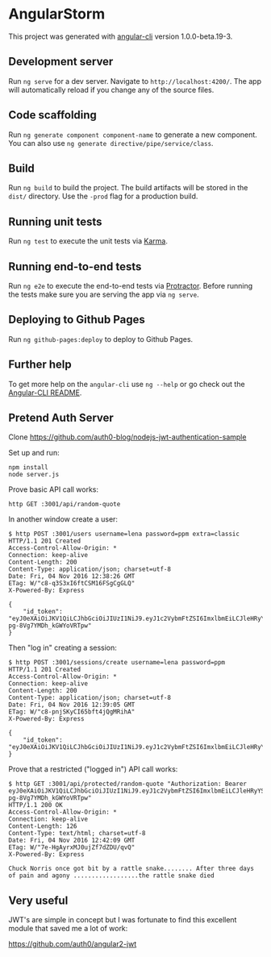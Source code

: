 # AngularStorm

This project was generated with [angular-cli](https://github.com/angular/angular-cli) version 1.0.0-beta.19-3.

## Development server
Run `ng serve` for a dev server. Navigate to `http://localhost:4200/`. The app will automatically reload if you change any of the source files.

## Code scaffolding

Run `ng generate component component-name` to generate a new component. You can also use `ng generate directive/pipe/service/class`.

## Build

Run `ng build` to build the project. The build artifacts will be stored in the `dist/` directory. Use the `-prod` flag for a production build.

## Running unit tests

Run `ng test` to execute the unit tests via [Karma](https://karma-runner.github.io).

## Running end-to-end tests

Run `ng e2e` to execute the end-to-end tests via [Protractor](http://www.protractortest.org/).
Before running the tests make sure you are serving the app via `ng serve`.

## Deploying to Github Pages

Run `ng github-pages:deploy` to deploy to Github Pages.

## Further help

To get more help on the `angular-cli` use `ng --help` or go check out the [Angular-CLI README](https://github.com/angular/angular-cli/blob/master/README.md).

## Pretend Auth Server

Clone https://github.com/auth0-blog/nodejs-jwt-authentication-sample

Set up and run:

    npm install
    node server.js

Prove basic API call works:

    http GET :3001/api/random-quote

In another window create a user:

    $ http POST :3001/users username=lena password=ppm extra=classic
    HTTP/1.1 201 Created
    Access-Control-Allow-Origin: *
    Connection: keep-alive
    Content-Length: 200
    Content-Type: application/json; charset=utf-8
    Date: Fri, 04 Nov 2016 12:38:26 GMT
    ETag: W/"c8-q3S3xI6ftCSM16FSgCgGLQ"
    X-Powered-By: Express
    
    {
        "id_token": "eyJ0eXAiOiJKV1QiLCJhbGciOiJIUzI1NiJ9.eyJ1c2VybmFtZSI6ImxlbmEiLCJleHRyYSI6ImNsYXNzaWMiLCJpZCI6MiwiaWF0IjoxNDc4MjYzMTA2LCJleHAiOjE0NzgyODExMDZ9.6a1hLhvbTyNybHFoKPPb-pg-8Vg7YMDh_kGWYoVRTpw"
    }
    


Then "log in" creating a session:

    $ http POST :3001/sessions/create username=lena password=ppm
    HTTP/1.1 201 Created
    Access-Control-Allow-Origin: *
    Connection: keep-alive
    Content-Length: 200
    Content-Type: application/json; charset=utf-8
    Date: Fri, 04 Nov 2016 12:39:05 GMT
    ETag: W/"c8-pnjSKyCI65bft4jQgMRihA"
    X-Powered-By: Express
    
    {
        "id_token": "eyJ0eXAiOiJKV1QiLCJhbGciOiJIUzI1NiJ9.eyJ1c2VybmFtZSI6ImxlbmEiLCJleHRyYSI6ImNsYXNzaWMiLCJpZCI6MiwiaWF0IjoxNDc4MjYzMTQ1LCJleHAiOjE0NzgyODExNDV9.HDMQtWFZGgvdreJZXTV3kGysHjbo2jm5wbG07GFtWL4"
    }


Prove that a restricted ("logged in") API call works:

    $ http GET :3001/api/protected/random-quote "Authorization: Bearer eyJ0eXAiOiJKV1QiLCJhbGciOiJIUzI1NiJ9.eyJ1c2VybmFtZSI6ImxlbmEiLCJleHRyYSI6ImNsYXNzaWMiLCJpZCI6MiwiaWF0IjoxNDc4MjYzMTA2LCJleHAiOjE0NzgyODExMDZ9.6a1hLhvbTyNybHFoKPPb-pg-8Vg7YMDh_kGWYoVRTpw"
    HTTP/1.1 200 OK
    Access-Control-Allow-Origin: *
    Connection: keep-alive
    Content-Length: 126
    Content-Type: text/html; charset=utf-8
    Date: Fri, 04 Nov 2016 12:42:09 GMT
    ETag: W/"7e-HgAyrxMJ0ujZf7dZDU/qvQ"
    X-Powered-By: Express
    
    Chuck Norris once got bit by a rattle snake........ After three days of pain and agony ..................the rattle snake died


## Very useful

JWT's are simple in concept but I was fortunate to find this excellent
module that saved me a lot of work:

https://github.com/auth0/angular2-jwt



